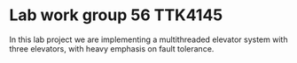 # Lab work group 56 TTK4145

In this lab project we are implementing a multithreaded elevator system with three elevators, with heavy emphasis on fault tolerance.